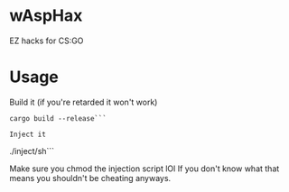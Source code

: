 # wAspHax

EZ hacks for CS:GO

# Usage

Build it (if you're retarded it won't work)
```
cargo build --release```

Inject it
```
./inject/sh```

Make sure you chmod the injection script lOl
If you don't know what that means you shouldn't be cheating anyways.
